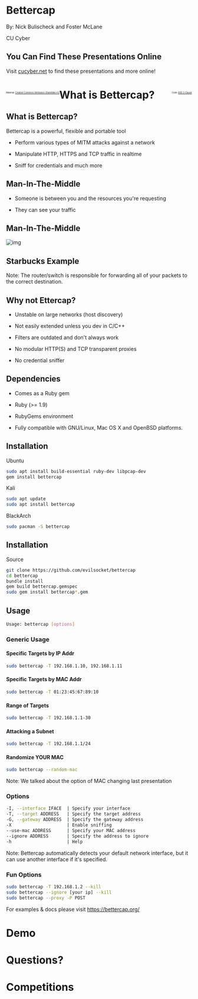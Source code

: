 ---
---

# Bettercap

By: Nick Bulischeck and Foster McLane

CU Cyber


## You Can Find These Presentations Online

Visit [cucyber.net](https://cucyber.net/) to find these presentations and more online!

<span style="padding-top: 6em; font-size: 0.4em; float: left;">Material: <a href="https://tldrlegal.com/license/creative-commons-attribution-sharealike-4.0-international-(cc-by-sa-4.0)">Creative Commons Attribution-ShareAlike 4.0</a></span><span style="padding-top: 6em; font-size: 0.4em; float: right;">Code: <a href="https://tldrlegal.com/license/bsd-2-clause-license-(freebsd)">BSD 2-Clause</a></span>



# What is Bettercap?


## What is Bettercap?

Bettercap is a powerful, flexible and portable tool

* Perform various types of MITM attacks against a network

* Manipulate HTTP, HTTPS and TCP traffic in realtime

* Sniff for credentials and much more


## Man-In-The-Middle

* Someone is between you and the resources you're requesting

* They can see your traffic


## Man-In-The-Middle

![img](mitm.jpg)


## Starbucks Example

Note:
The router/switch is responsible for forwarding all of your packets to the correct destination.


## Why not Ettercap?

* Unstable on large networks (host discovery)

* Not easily extended unless you dev in C/C++

* Filters are outdated and don't always work

* No modular HTTP(S) and TCP transparent proxies

* No credential sniffer


## Dependencies

* Comes as a Ruby gem

* Ruby (>= 1.9)

* RubyGems environment

* Fully compatible with GNU/Linux, Mac OS X and OpenBSD platforms.


## Installation

Ubuntu

```bash
sudo apt install build-essential ruby-dev libpcap-dev
gem install bettercap
```

Kali

```bash
sudo apt update
sudo apt install bettercap
```

BlackArch

```bash
sudo pacman -S bettercap
```


## Installation

Source

```bash
git clone https://github.com/evilsocket/bettercap
cd bettercap
bundle install
gem build bettercap.gemspec
sudo gem install bettercap*.gem
```



## Usage

```bash
Usage: bettercap [options]
```


### Generic Usage


#### Specific Targets by IP Addr

```bash
sudo bettercap -T 192.168.1.10, 192.168.1.11
```


#### Specific Targets by MAC Addr

```bash
sudo bettercap -T 01:23:45:67:89:10
```


#### Range of Targets

```bash
sudo bettercap -T 192.168.1.1-30
```


#### Attacking a Subnet

```bash
sudo bettercap -T 192.168.1.1/24
```


#### Randomize YOUR MAC

```bash
sudo bettercap --random-mac
```

Note:
We talked about the option of MAC changing last presentation


### Options

```bash
-I, --interface IFACE  | Specify your interface
-T, --target ADDRESS   | Specify the target address
-G, --gateway ADDRESS  | Specify the gateway address
-X                     | Enable sniffing
--use-mac ADDRESS      | Specify your MAC address
--ignore ADDRESS       | Specify the address to ignore
-h                     | Help
```

Note:
Bettercap automatically detects your default network interface, but it can use another interface if it's specified.


### Fun Options

```bash
sudo bettercap -T 192.168.1.2 --kill
sudo bettercap --ignore [your ip] --kill
sudo bettercap --proxy -P POST
```


For examples & docs please visit https://bettercap.org/



# Demo



# Questions?



# Competitions
